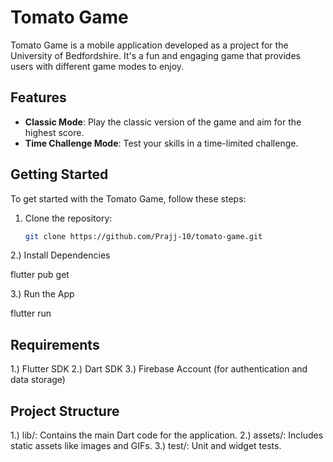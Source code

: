 # Tomato Game

Tomato Game is a mobile application developed as a project for the University of Bedfordshire. It's a fun and engaging game that provides users with different game modes to enjoy.

## Features

- **Classic Mode**: Play the classic version of the game and aim for the highest score.
- **Time Challenge Mode**: Test your skills in a time-limited challenge.

## Getting Started

To get started with the Tomato Game, follow these steps:

1. Clone the repository:

   ```bash
   git clone https://github.com/Prajj-10/tomato-game.git

2.) Install Dependencies

flutter pub get

3.) Run the App

flutter run

## Requirements

1.) Flutter SDK
2.) Dart SDK
3.) Firebase Account (for authentication and data storage)

## Project Structure

1.) lib/: Contains the main Dart code for the application.
2.) assets/: Includes static assets like images and GIFs.
3.) test/: Unit and widget tests.
